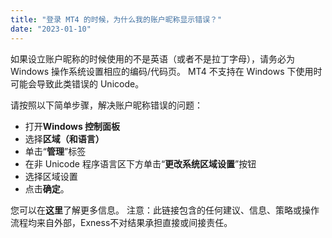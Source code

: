 ```yaml
---
title: "登录 MT4 的时候，为什么我的账户昵称显示错误？"
date: "2023-01-10"
---
```


如果设立账户昵称的时候使用的不是英语（或者不是拉丁字母），请务必为 Windows 操作系统设置相应的编码/代码页。 MT4 不支持在 Windows 下使用时可能会导致此类错误的 Unicode。

请按照以下简单步骤，解决账户昵称错误的问题：

- 打开**Windows 控制面板**
- 选择**区域（和语言）**
- 单击“**管理**”标签
- 在非 Unicode 程序语言区下方单击“**更改系统区域设置**”按钮
- 选择区域设置
- 点击**确定**。

您可以在**这里**了解更多信息。 注意：此链接包含的任何建议、信息、策略或操作流程均来自外部，Exness不对结果承担直接或间接责任。
